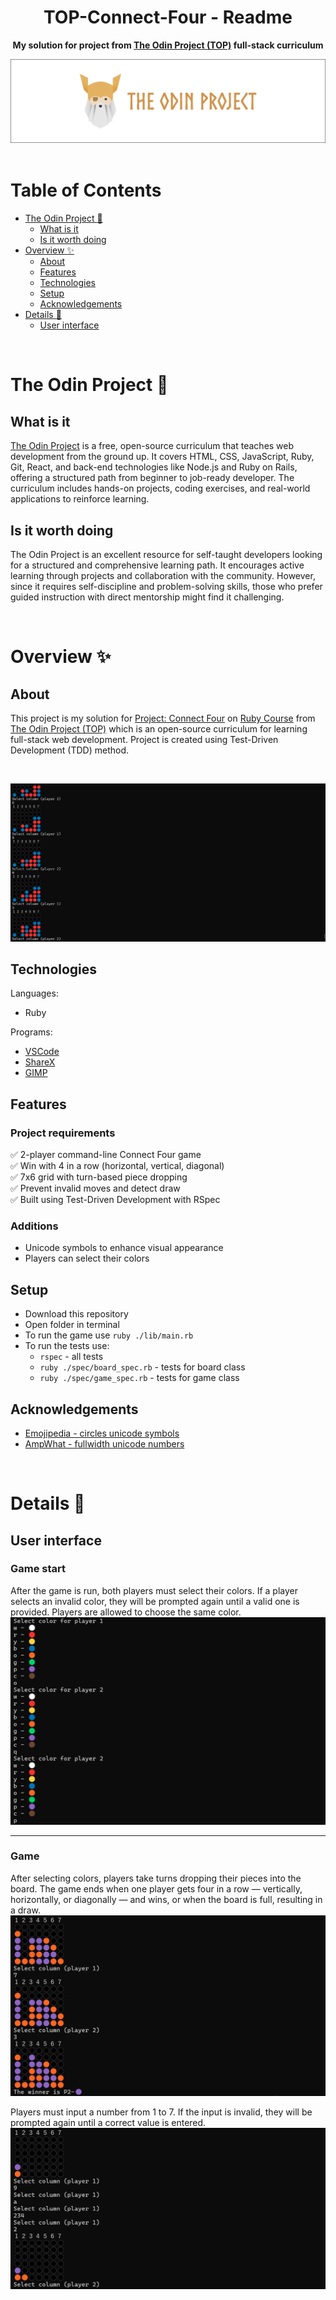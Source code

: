 <h1 align="center">TOP-Connect-Four - Readme</h1>
<p align="center">
  <strong>
    My solution for project from <a href="https://www.theodinproject.com" target="_blank">The Odin Project (TOP)</a> full-stack curriculum
  </strong>
</p>
<div align="center">
  <a href="https://www.theodinproject.com">
    <img src="_for_readme/banner.png">
  </a>
</div>

<br>

# Table of Contents
* [The Odin Project :thinking:](#the-odin-project-thinking)
  * [What is it](#what-is-it)
  * [Is it worth doing](#is-it-worth-doing)
* [Overview :sparkles:](#overview-sparkles)
  * [About](#about)
  * [Features](#features)
  * [Technologies](#technologies)
  * [Setup](#setup)
  * [Acknowledgements](#acknowledgements)
* [Details :scroll:](#details-scroll)
  * [User interface](#user-interface)

<br>

# The Odin Project :thinking:

## What is it  
[The Odin Project](https://www.theodinproject.com) is a free, open-source curriculum that teaches web development from the ground up. It covers HTML, CSS, JavaScript, Ruby, Git, React, and back-end technologies like Node.js and Ruby on Rails, offering a structured path from beginner to job-ready developer. The curriculum includes hands-on projects, coding exercises, and real-world applications to reinforce learning.

## Is it worth doing  
The Odin Project is an excellent resource for self-taught developers looking for a structured and comprehensive learning path. It encourages active learning through projects and collaboration with the community. However, since it requires self-discipline and problem-solving skills, those who prefer guided instruction with direct mentorship might find it challenging.

<br>

# Overview :sparkles:

## About
This project is my solution for [Project: Connect Four](https://www.theodinproject.com/lessons/ruby-connect-four) on [Ruby Course](https://www.theodinproject.com/paths/full-stack-ruby-on-rails/courses/ruby) from [The Odin Project (TOP)](https://www.theodinproject.com) which is an open-source curriculum for learning full-stack web development. Project is created using Test-Driven Development (TDD) method.

<br>

![preview](/_for_readme/preview.png)

## Technologies
Languages:
- Ruby
  
Programs:
- [VSCode](https://code.visualstudio.com)
- [ShareX](https://getsharex.com)
- [GIMP](https://www.gimp.org)

## Features
### Project requirements
✅ 2-player command-line Connect Four game  
✅ Win with 4 in a row (horizontal, vertical, diagonal)  
✅ 7x6 grid with turn-based piece dropping  
✅ Prevent invalid moves and detect draw  
✅ Built using Test-Driven Development with RSpec  

### Additions
- Unicode symbols to enhance visual appearance
- Players can select their colors

## Setup
- Download this repository
- Open folder in terminal
- To run the game use `ruby ./lib/main.rb`
- To run the tests use:
  - `rspec` - all tests
  - `ruby ./spec/board_spec.rb` - tests for board class
  - `ruby ./spec/game_spec.rb` - tests for game class

## Acknowledgements
- [Emojipedia - circles unicode symbols](https://emojipedia.org/symbols)
- [AmpWhat - fullwidth unicode numbers](https://www.amp-what.com/unicode/search/fullwidth)

<br>

# Details :scroll:

## User interface

### Game start
After the game is run, both players must select their colors. If a player selects an invalid color, they will be prompted again until a valid one is provided. Players are allowed to choose the same color.  
![game start](/_for_readme/UI/game_start.png)

---

### Game
After selecting colors, players take turns dropping their pieces into the board. The game ends when one player gets four in a row — vertically, horizontally, or diagonally — and wins, or when the board is full, resulting in a draw.  
![game](/_for_readme/UI/game.png)

Players must input a number from 1 to 7. If the input is invalid, they will be prompted again until a correct value is entered.  
![wrong input](/_for_readme/UI/wrong_input.png)

